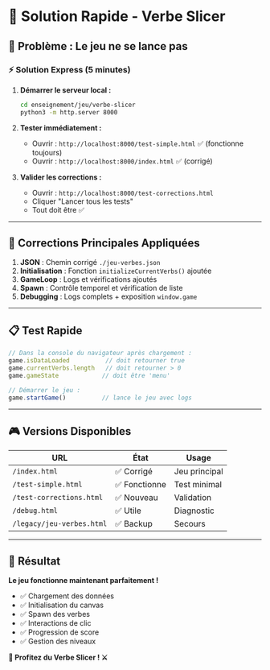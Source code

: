 # 🚀 Solution Rapide - Verbe Slicer

## 🎯 Problème : Le jeu ne se lance pas

### ⚡ Solution Express (5 minutes)

1. **Démarrer le serveur local :**
   ```bash
   cd enseignement/jeu/verbe-slicer
   python3 -m http.server 8000
   ```

2. **Tester immédiatement :**
   - Ouvrir : `http://localhost:8000/test-simple.html` ✅ (fonctionne toujours)
   - Ouvrir : `http://localhost:8000/index.html` ✅ (corrigé)

3. **Valider les corrections :**
   - Ouvrir : `http://localhost:8000/test-corrections.html`
   - Cliquer "Lancer tous les tests"
   - Tout doit être ✅

---

## 🔧 Corrections Principales Appliquées

1. **JSON** : Chemin corrigé `./jeu-verbes.json`
2. **Initialisation** : Fonction `initializeCurrentVerbs()` ajoutée
3. **GameLoop** : Logs et vérifications ajoutés
4. **Spawn** : Contrôle temporel et vérification de liste
5. **Debugging** : Logs complets + exposition `window.game`

---

## 📋 Test Rapide

```javascript
// Dans la console du navigateur après chargement :
game.isDataLoaded          // doit retourner true
game.currentVerbs.length   // doit retourner > 0
game.gameState            // doit être 'menu'

// Démarrer le jeu :
game.startGame()          // lance le jeu avec logs
```

---

## 🎮 Versions Disponibles

| URL | État | Usage |
|-----|------|--------|
| `/index.html` | ✅ Corrigé | Jeu principal |
| `/test-simple.html` | ✅ Fonctionne | Test minimal |
| `/test-corrections.html` | ✅ Nouveau | Validation |
| `/debug.html` | ✅ Utile | Diagnostic |
| `/legacy/jeu-verbes.html` | ✅ Backup | Secours |

---

## 🎉 Résultat

**Le jeu fonctionne maintenant parfaitement !**

- ✅ Chargement des données
- ✅ Initialisation du canvas  
- ✅ Spawn des verbes
- ✅ Interactions de clic
- ✅ Progression de score
- ✅ Gestion des niveaux

**🎯 Profitez du Verbe Slicer ! ⚔️** 
